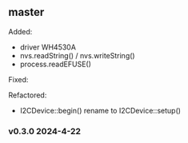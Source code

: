 ## master

Added:
* driver WH4530A
* nvs.readString() / nvs.writeString()
* process.readEFUSE()

Fixed:

Refactored:

* I2CDevice::begin() rename to I2CDevice::setup()



### v0.3.0   2024-4-22